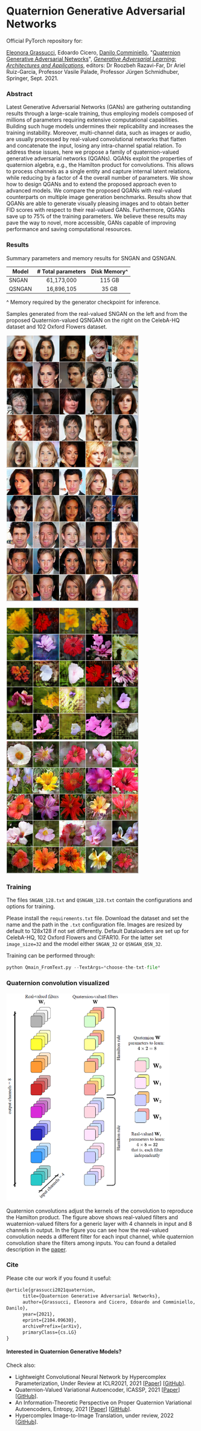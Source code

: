 # Quaternion Generative Adversarial Networks
Official PyTorch repository for:

[Eleonora Grassucci](https://sites.google.com/view/eleonoragrassucci/home-page?authuser=0), Edoardo Cicero, [Danilo Comminiello](https://danilocomminiello.site.uniroma1.it/), "[Quaternion Generative Adversarial Networks](https://arxiv.org/pdf/2104.09630.pdf)", <i>[Generative Adversarial Learning: Architectures and Applications](https://link.springer.com/book/10.1007/978-3-030-91390-8#toc)</i>, editors:  Dr Roozbeh Razavi-Far, Dr Ariel Ruiz-Garcia, Professor Vasile Palade, Professor Jürgen Schmidhuber, Springer, Sept. 2021.

### Abstract

Latest Generative Adversarial Networks (GANs) are gathering outstanding results through a large-scale training, thus employing models composed of millions of parameters requiring extensive computational capabilities. Building such huge models undermines their replicability and increases the training instability. Moreover, multi-channel data, such as images or audio, are usually processed by real-valued convolutional networks that flatten and concatenate the input, losing any intra-channel spatial relation. To address these issues, here we propose a family of quaternion-valued generative adversarial networks (QGANs). QGANs exploit the properties of quaternion algebra, e.g., the Hamilton product for convolutions. This allows to process channels as a single entity and capture internal latent relations, while reducing by a factor of 4 the overall number of parameters. We show how to design QGANs and to extend the proposed approach even to advanced models. We compare the proposed QGANs with real-valued counterparts on multiple image generation benchmarks. Results show that QGANs are able to generate visually pleasing images and to obtain better FID scores with respect to their real-valued GANs. Furthermore, QGANs save up to 75% of the training parameters. We believe these results may pave the way to novel, more accessible, GANs capable of improving performance and saving computational resources.

### Results

Summary parameters and memory results for SNGAN and QSNGAN.

| Model  | # Total parameters | Disk Memory^|
|--------|:------------------:|:---------:|
| SNGAN  |     61,173,000     |   115 GB  |
| QSNGAN |     16,896,105     |   35 GB   |

^ Memory required by the generator checkpoint for inference.

Samples generated from the real-valued SNGAN on the left and from the proposed Quaternion-valued QSNGAN on the right on the CelebA-HQ dataset and 102 Oxford Flowers dataset.

<img src="./samples/CelebAHQ-SNGAN.png" width="350" height="350"/>          <img src="./samples/CelebAHQ-QSNGAN_QSN.png" width="350" height="350"/>

<img src="./samples/flowers-SNGAN.png" width="350" height="350"/>          <img src="./samples/flowers-QSNGAN_QSN.png" width="350" height="350"/>


### Training

The files `SNGAN_128.txt` and `QSNGAN_128.txt` contain the configurations and options for training.

Please install the `requirements.txt` file. Download the dataset and set the name and the path in the `.txt` configuration file. Images are resized by default to 128x128 if not set differently. Default Dataloaders are set up for CelebA-HQ, 102 Oxford Flowers and CIFAR10. For the latter set `image_size=32` and the model either `SNGAN_32` or `QSNGAN_QSN_32`.

Training can be performed through:

```python
python Qmain_FromText.py --TextArgs=*choose-the-txt-file*
```

### Quaternion convolution visualized

<img src="./samples/quaternion_conv_filters.png" width="433" height="550"/>

Quaternion convolutions adjust the kernels of the convolution to reproduce the Hamilton product. The figure above shows real-valued filters and wuaternion-valued filters for a generic layer with 4 channels in input and 8 channels in output. In the figure you can see how the real-valued convolution needs a different filter for each input channel, while quaternion convolution share the filters among inputs. You can found a detailed description in the [paper](https://arxiv.org/pdf/2104.09630.pdf).


### Cite

Please cite our work if you found it useful:

```
@article{grassucci2021quaternion,
      title={Quaternion Generative Adversarial Networks}, 
      author={Grassucci, Eleonora and Cicero, Edoardo and Comminiello, Danilo},
      year={2021},
      eprint={2104.09630},
      archivePrefix={arXiv},
      primaryClass={cs.LG}
}
```

#### Interested in Quaternion Generative Models?

Check also: 

* Lightweight Convolutional Neural Network by Hypercomplex Parameterization, Under Review at ICLR2021, 2021 [[Paper](https://arxiv.org/pdf/2110.04176.pdf)] [[GitHub](https://github.com/elegan23/hypernets)].
* Quaternion-Valued Variational Autoencoder, ICASSP, 2021 [[Paper](https://arxiv.org/pdf/2010.11647.pdf)] [[GitHub](https://github.com/eleGAN23/QVAE)].
* An Information-Theoretic Perspective on Proper Quaternion Variational Autoencoders, Entropy, 2021 [[Paper](https://www.mdpi.com/1099-4300/23/7/856)] [[GitHub](https://github.com/eleGAN23/QVAE)].
* Hypercomplex Image-to-Image Translation, under review, 2022 [[GitHub](https://github.com/eleGAN23/HI2I)].


